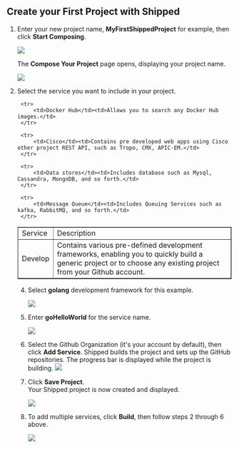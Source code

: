 ##  Create your First Project with Shipped

1. Enter your new project name, **MyFirstShippedProject** for example, then click **Start Composing**.  

    ![](posts/files/shipped-quick-start/assets/create-first-project.PNG)

    The **Compose Your Project** page opens, displaying your project name.

	![](posts/files/shipped-quick-start/assets/compose-project-service.PNG)

3. Select the service you want to include in your project.
    
    <table border="1">

    <tbody>
        <tr>
            <td>Service</td>
            <td>Description</td>
        </tr>
        <tr>
            <td>Develop</td>
            <td> Contains various pre-defined development frameworks, enabling you to quickly build a generic project or to choose any existing project from your Github account.</td>
        </tr>
        
        <tr>
            <td>Docker Hub</td><td>Allows you to search any Docker Hub images.</td>
        </tr>
        
        <tr>
            <td>Cisco</td><td>Contains pre developed web apps using Cisco other project REST API, such as Tropo, CMX, APIC-EM.</td>
        </tr>
        
        <tr>
            <td>Data stores</td><td>Includes database such as Mysql, Cassandra, MongoDB, and so forth.</td>
        </tr>
        
        <tr>
            <td>Message Queue</td><td>Includes Queuing Services such as kafka, RabbitMQ, and so forth.</td>
        </tr>
    </tbody>
</table>

4. Select **golang** development framework for this example.
 
    ![](posts/files/shipped-quick-start/assets/compose-project.PNG)

4. Enter **goHelloWorld** for the service name. 

	![](posts/files/shipped-quick-start/assets/golang.PNG)

5. Select the Github Organization (it's your account by default), then click **Add Service**. 
    Shipped builds the project and sets up the GitHub repositories. The progress bar is displayed while the project is building. 
    ![](posts/files/shipped-quick-start/assets/golang-hello-world.PNG)

6. Click  **Save Project**.  
    Your Shipped project is now created and displayed.

    ![](posts/files/shipped-quick-start/assets/save-project.png)

6. To add multiple services, click **Build**, then follow steps 2 through 6 above. 

    ![](posts/files/shipped-quick-start/assets/create-mulit-services.png)

